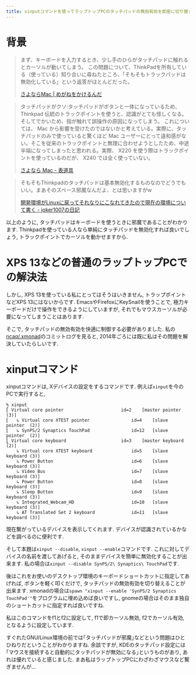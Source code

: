 ```yaml
---
title: xinputコマンドを使ってラップトップPCのタッチパッドの無効有効を即座に切り替える
---
```


# 背景

> まず、キーボードを入力するとき、少し手のひらがタッチパッドに触れるとカーソルが動いてしまう。
> この問題について、ThinkPadを所有している（使っている）知り合いに尋ねたところ、「そもそもトラックパッドは無効化している」という返答がほとんどだった。
>
> [さよならMac | めがねをかけるんだ](https://blog.keiji.io/2017/01/demodori.html)

> タッチパッドがクソ:タッチパッドがボタンと一体になっているため、 Thinkpad 伝統のトラックポイントを使うと、認識がとても怪しくなる。そしてでかいため、指が触れて誤操作の原因になってしまう。
> これについては、 Mac から影響を受けたのではないかと考えている。実際に、タッチパッドのみで使っていると驚くほど Mac ユーザーにとって違和感がない。そこを従来のトラックポイントと無理に合わせようとしたため、中途半端になってしまったと思われる。実際、 X220 を使う際はトラックポイントを使っているのだが、 X240 では全く使っていない。
>
> [さよなら Mac - 表道具](http://niryuu.hatenablog.com/entry/2017/01/31/173355)

> そもそもThinkpadのタッチパッドは基本無効化するものなのでどうでもいい。まあそのスペース邪魔なんだよ、とは思いますがw
>
> [開発環境がLinuxに戻ってそれなりにこなれてきたので現在の環境について書く - joker1007の日記](http://d.hatena.ne.jp/joker1007/20170202/1486056211)

以上のように,
タッチパッドはキーボードを使うときに邪魔であることがわかります.
Thinkpadを使っている人なら単純にタッチパッドを無効化すれば良いでしょう,
トラックポイントでカーソルを動かせますから.

# XPS 13などの普通のラップトップPCでの解決法

しかし,
XPS 13を使っている私にとってはそうはいきません,
トラップポイントなどXPS 13にはないからです.
EmacsやFirefoxにKeySnailを使うことで,
極力キーボードだけで操作をできるようにしていますが,
それでもマウスカーソルが必要になってしまうことはあります.

そこで,
タッチパッドの無効有効を快適に制御する必要がありました.
私の[ncaq/.xmonad](https://github.com/ncaq/.xmonad)のコミットログを見ると,
2014年ごろには既に私はその問題を解決していたらしいです.

# xinputコマンド

xinputコマンドは,
Xデバイスの設定をするコマンドです.
例えば`xinput`を今のPCで実行すると,

~~~
% xinput
⎡ Virtual core pointer                    	id=2	[master pointer  (3)]
⎜   ↳ Virtual core XTEST pointer              	id=4	[slave  pointer  (2)]
⎜   ↳ SynPS/2 Synaptics TouchPad              	id=12	[slave  pointer  (2)]
⎣ Virtual core keyboard                   	id=3	[master keyboard (2)]
    ↳ Virtual core XTEST keyboard             	id=5	[slave  keyboard (3)]
    ↳ Power Button                            	id=6	[slave  keyboard (3)]
    ↳ Video Bus                               	id=7	[slave  keyboard (3)]
    ↳ Power Button                            	id=8	[slave  keyboard (3)]
    ↳ Sleep Button                            	id=9	[slave  keyboard (3)]
    ↳ Integrated_Webcam_HD                    	id=10	[slave  keyboard (3)]
    ↳ AT Translated Set 2 keyboard            	id=11	[slave  keyboard (3)]
~~~

現在繋がっているデバイスを表示してくれます.
デバイスが認識されているかなどを調べるのに便利です.

そして本題は`xinput --disable`, `xinput --enable`コマンドです.
これに対してデバイスの名前を渡してあげると,
そのままデバイスを簡単に無効化することが出来ます.
私の場合は`xinput --disable SynPS/2\ Synaptics\ TouchPad`です.

後はこれをお使いのデスクトップ環境のキーボードショートカットに指定してあげれば,
ボタンを軽く叩くだけで,
タッチパッドの無効有効を切り替えることが出来ます.
xmonadの場合は`spawn "xinput --enable 'SynPS/2 Synaptics TouchPad'"`をプログラムに埋め込めば良いですし,
gnomeの場合はそのまま独自のショートカットに指定すれば良いですね.

私はこのコマンドをf1とf2に設定して,
f1で即カーソル無効,
f2でカーソル有効,
となるように設定しています.

すぐれたGNU/Linux環境の前では｢タッチパッドが邪魔｣などという問題はひとひねりだということがわかりますね.
余談ですが,
KDEのタッチパッド設定には｢マウスを接続すると自動的にタッチパッドが無効になる｣というものがあり,
あれは優れていると感じました.
まあ私はラップトップPCにわざわざマウスなど繋ぎませんが…
